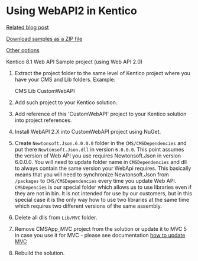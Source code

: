 Using WebAPI2 in Kentico
========================

[Related blog post](http://devnet.kentico.com/articles/using-asp-net-web-api-in-kentico-8-1)

[Download samples as a ZIP file](https://github.com/Kentico/Samples/archive/master.zip)

[Other options](https://github.com/Kentico/Samples)

Kentico 8.1 Web API Sample project (using Web API 2.0)

1. Extract the project folder to the same level of Kentico project where you have your CMS and Lib folders. Example:

    CMS
    Lib
    CustomWebAPI

2. Add such project to your Kentico solution.

3. Add reference of this 'CustomWebAPI' project to your Kentico solution into project references.

4. Install WebAPI 2.X into CustomWebAPI project using NuGet.

5. Create `Newtonsoft.Json.6.0.0.0` folder in the `CMS/CMSDependencies` and put there `Newtonsoft.Json.dll` in version `6.0.0.0`. This point assumes the version of Web API you use requires Newtonsoft.Json in version 6.0.0.0. You will need to update folder name in `CMSDependencies` and dll to always contain the same version your WebApi requires. This basically means that you will need to synchronize Newtonsoft.Json from `/packages` to `CMS/CMSDependencies` every time you update Web API. `CMSDepencies` is our special folder which allows us to use libraries even if they are not in bin. It is not intended for use by our customers, but in this special case it is the only way how to use two libraries at the same time which requires two different versions of the same assembly. 

6. Delete all dlls from `Lib/MVC` folder.

7. Remove CMSApp_MVC project from the solution or update it to MVC 5 in case you use it for MVC - please see documentation [how to update MVC](https://docs.kentico.com/display/K81/Upgrading+the+MVC+version)

8. Rebuild the solution.
